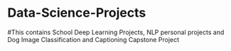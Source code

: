 # Data-Science-Projects
#This contains School Deep Learning Projects, NLP personal projects and Dog Image Classification and Captioning Capstone Project 
